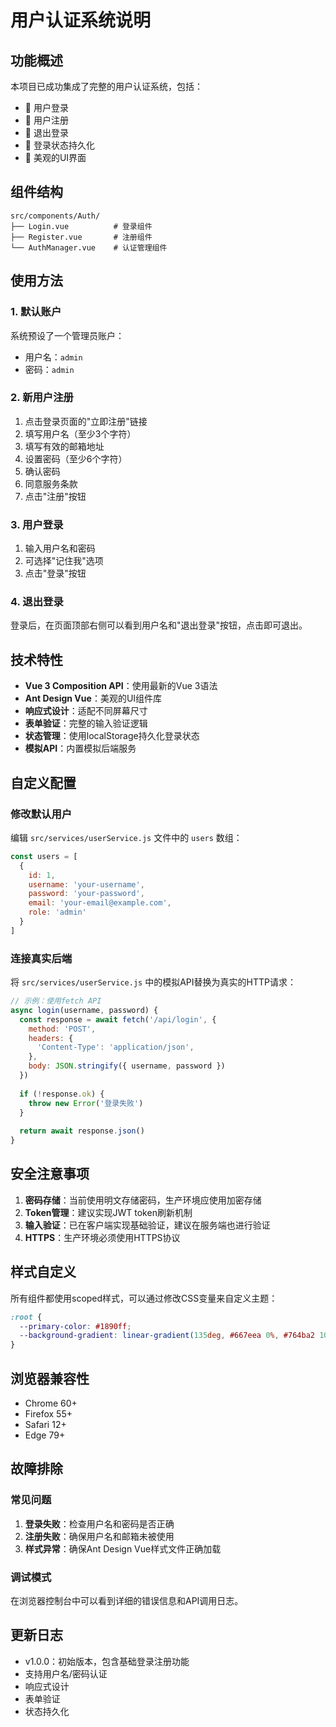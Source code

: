 # 用户认证系统说明

## 功能概述

本项目已成功集成了完整的用户认证系统，包括：

- 🔐 用户登录
- 📝 用户注册  
- 🚪 退出登录
- 💾 登录状态持久化
- 🎨 美观的UI界面

## 组件结构

```
src/components/Auth/
├── Login.vue          # 登录组件
├── Register.vue       # 注册组件
└── AuthManager.vue    # 认证管理组件
```

## 使用方法

### 1. 默认账户

系统预设了一个管理员账户：
- 用户名：`admin`
- 密码：`admin`

### 2. 新用户注册

1. 点击登录页面的"立即注册"链接
2. 填写用户名（至少3个字符）
3. 填写有效的邮箱地址
4. 设置密码（至少6个字符）
5. 确认密码
6. 同意服务条款
7. 点击"注册"按钮

### 3. 用户登录

1. 输入用户名和密码
2. 可选择"记住我"选项
3. 点击"登录"按钮

### 4. 退出登录

登录后，在页面顶部右侧可以看到用户名和"退出登录"按钮，点击即可退出。

## 技术特性

- **Vue 3 Composition API**：使用最新的Vue 3语法
- **Ant Design Vue**：美观的UI组件库
- **响应式设计**：适配不同屏幕尺寸
- **表单验证**：完整的输入验证逻辑
- **状态管理**：使用localStorage持久化登录状态
- **模拟API**：内置模拟后端服务

## 自定义配置

### 修改默认用户

编辑 `src/services/userService.js` 文件中的 `users` 数组：

```javascript
const users = [
  {
    id: 1,
    username: 'your-username',
    password: 'your-password',
    email: 'your-email@example.com',
    role: 'admin'
  }
]
```

### 连接真实后端

将 `src/services/userService.js` 中的模拟API替换为真实的HTTP请求：

```javascript
// 示例：使用fetch API
async login(username, password) {
  const response = await fetch('/api/login', {
    method: 'POST',
    headers: {
      'Content-Type': 'application/json',
    },
    body: JSON.stringify({ username, password })
  })
  
  if (!response.ok) {
    throw new Error('登录失败')
  }
  
  return await response.json()
}
```

## 安全注意事项

1. **密码存储**：当前使用明文存储密码，生产环境应使用加密存储
2. **Token管理**：建议实现JWT token刷新机制
3. **输入验证**：已在客户端实现基础验证，建议在服务端也进行验证
4. **HTTPS**：生产环境必须使用HTTPS协议

## 样式自定义

所有组件都使用scoped样式，可以通过修改CSS变量来自定义主题：

```css
:root {
  --primary-color: #1890ff;
  --background-gradient: linear-gradient(135deg, #667eea 0%, #764ba2 100%);
}
```

## 浏览器兼容性

- Chrome 60+
- Firefox 55+
- Safari 12+
- Edge 79+

## 故障排除

### 常见问题

1. **登录失败**：检查用户名和密码是否正确
2. **注册失败**：确保用户名和邮箱未被使用
3. **样式异常**：确保Ant Design Vue样式文件正确加载

### 调试模式

在浏览器控制台中可以看到详细的错误信息和API调用日志。

## 更新日志

- v1.0.0：初始版本，包含基础登录注册功能
- 支持用户名/密码认证
- 响应式设计
- 表单验证
- 状态持久化
